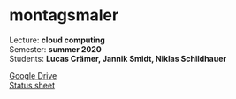 # montagsmaler

Lecture: **cloud computing**  
Semester: **summer 2020**  
Students: **Lucas Crämer, Jannik Smidt, Niklas Schildhauer**  

[Google Drive](https://drive.google.com/drive/folders/1g_QoZxxTG9Gr01zk3Ye1wmRSExX4YDek?usp=sharing)  
[Status sheet](https://docs.google.com/spreadsheets/d/11s_OibBKYXwcSYw4VKc1rA-0-mhvWUQt0Jf6oXrnJ9M/edit?usp=sharing)  
  

